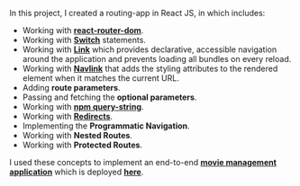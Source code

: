 In this project, I created a routing-app in React JS, in which includes:
- Working with **[react-router-dom](https://www.npmjs.com/package/react-router-dom)**.
- Working with **[Switch](https://reacttraining.com/react-router/web/api/Switch)** statements.
- Working with **[Link](https://reacttraining.com/react-router/web/api/Link)** which provides declarative, accessible navigation around the application and prevents loading all bundles on every reload.
- Working with **[Navlink](https://reacttraining.com/react-router/web/api/NavLink)** that adds the styling attributes to the rendered element when it matches the current URL.
- Adding **route parameters**.
- Passing and fetching the **optional parameters**.
- Working with **[npm query-string](https://www.npmjs.com/package/query-string)**.
- Working with **[Redirects](https://reacttraining.com/react-router/web/api/Redirect)**.
- Implementing the **Programmatic Navigation**.
- Working with **Nested Routes**.
- Working with **Protected Routes**.
 
I used these concepts to implement an end-to-end **[movie management application](https://github.com/Ubaid45/Mastering_ReactJS.git)** which is deployed **[here](https://desolate-headland-28492.herokuapp.com/movies)**.
